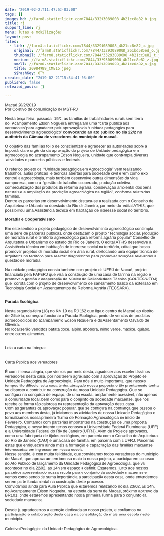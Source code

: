 ```yaml
---
date: "2019-02-21T11:47:53-03:00"
tags: []
images_hd: //farm8.staticflickr.com/7844/33293089008_4b21cc8e82_b.jpg
title: rj
support_line: rj
menu: lutas e mobilizações
layout: post
files:
  - link: //farm8.staticflickr.com/7844/33293089008_4b21cc8e82_b.jpg
    original: //farm8.staticflickr.com/7844/33293089008_261bd586ed_o.jpg
    thumbnail: //farm8.staticflickr.com/7844/33293089008_4b21cc8e82_t.jpg
    medium: //farm8.staticflickr.com/7844/33293089008_4b21cc8e82_z.jpg
    small: //farm8.staticflickr.com/7844/33293089008_4b21cc8e82_n.jpg
    title: 20984989_CME15.jpeg
    $$hashKey: 0TY
created_date: "2019-02-21T15:54:41-03:00"
published: false
releated_posts: []

---
```

<div style="font-size: small; color: rgb(34, 34, 34); font-family: Arial, Helvetica, sans-serif;">Maca&eacute; 20/2/2019<br />
Por Coletivo de comunica&ccedil;&atilde;o do MST-RJ<br />
<br />
Nesta ter&ccedil;a feira<span class="gmail_default" style="font-family: monospace, monospace;">&nbsp;</span><span class="gmail_default">passada<font face="monospace, monospace">&nbsp;</font></span>19/2, as fam&iacute;lias de trabalhadores rurais sem terra do<span class="gmail_default" style="font-family: monospace, monospace;">&nbsp;A</span>campamento&nbsp;Edson Nogueira entregaram uma &ldquo;carta p&uacute;blica aos vereadores&rdquo;para agradecer pela aprova&ccedil;&atilde;o da &ldquo;unidade pedag&oacute;gica para desenvolvimento agroecol&oacute;gico&rdquo;&nbsp;<b>convocando ao&nbsp;ato publico no dia 22/2 no audit&oacute;rio da C&acirc;mara de vereadores do munic&iacute;pio de maca&eacute;.</b><br />
<br />
O objetivo das fam&iacute;lias foi o de conscientizar e agradecer as autoridades sobre a import&acirc;ncia e urg&ecirc;ncia da aprova&ccedil;&atilde;o do projeto de Unidade pedag&oacute;gica em agroecologia no acampamento Edson Nogueira, unidade que contempla diversas &nbsp;atividades e parcerias p&uacute;blicas &nbsp;e federais.&nbsp;<br />
<br />
O referido projeto de &nbsp;&ldquo;Unidade pedag&oacute;gica em Agroecologia&rdquo; vem realizando trabalhos, aulas pr&aacute;ticas &nbsp;e te&oacute;ricas abertas para sociedade civil e tem como eixo central a agroecologia, mais tamb&eacute;m desenvolve outras dimens&otilde;es da vida camponesa, como a &nbsp;&ldquo;gest&atilde;o do trabalho cooperado, produ&ccedil;&atilde;o coletiva, comercializa&ccedil;&atilde;o dos produtos da reforma agraria, conserva&ccedil;&atilde;o ambiental dos bens naturais e a amplia&ccedil;&atilde;o da produ&ccedil;&atilde;o agroecol&oacute;gica na regi&atilde;o&rdquo;, conforme relato das fam&iacute;lias.&nbsp;<br />
Dentre as parcerias em desenvolvimento destaca-se a realizada com o Conselho de Arquitetura e Urbanismo doestado do Rio de Janeiro, por meio do &nbsp;edital ATHIS, que possibilitou uma Assist&ecirc;ncia t&eacute;cnica em habita&ccedil;&atilde;o de interesse social no territ&oacute;rio.<br />
<br />
<b>Moradia e Cooperativismo</b><br />
<br />
Em este sentido o projeto pedag&oacute;gico de desenvolvimento agroecol&oacute;gico contempla uma serie de parcerias publicas, onde destacam o projeto &ldquo;Tecnologia social, produ&ccedil;&atilde;o de moradia rural e territ&oacute;rio agroecol&oacute;gico para reforma agr&aacute;ria popular&rdquo; Conselho de Arquitetura e Urbanismo do estado do Rio de Janeiro, O edital ATHIS desenvolve a Assist&ecirc;ncia t&eacute;cnica em habita&ccedil;&atilde;o de interesse social no territ&oacute;rio, edital que busca promover projetos de moradia social em &aacute;rea rural, deslocando uma equipe t&eacute;cnica de arquitetos no territ&oacute;rio para realizar diagn&oacute;sticos para promover solu&ccedil;&otilde;es relevantes a quest&atilde;o de moradia.<br />
<br />
Na unidade pedag&oacute;gica consta tamb&eacute;m com projeto da UFRJ de Maca&eacute;, projeto financiado pela FAPERJ que visa a constru&ccedil;&atilde;o de uma casa de farinha na regi&atilde;o e promove a gest&atilde;o e coopera&ccedil;&atilde;o do N&uacute;cleo de Solidariedade T&eacute;cnica (SOLTEC/UFRJ) que &nbsp;consta com o projeto de desenvolvimento de saneamento b&aacute;sico da extens&atilde;o em Tecnologia Social em Assentamentos de Reforma Agr&aacute;ria (TECSARA).<br />
<br />
<br />
<b>Parada Ecol&oacute;gica&nbsp;</b></div>

<div style="font-size: small; color: rgb(34, 34, 34); font-family: Arial, Helvetica, sans-serif;"><br />
Nesta segunda-feira (18) no KM 19 da RJ 162 que liga o centro de Maca&eacute; ao distrito de Glic&eacute;rio, come&ccedil;o a funcionar a Parada Ecol&oacute;gica, ponto de vendas de produtos agroecol&oacute;gicos do acampamento Edson Nogueira e do Assentamento Osvaldo de Oliveira.<br />
No local ser&atilde;o vendidos batata doce, aipim, ab&oacute;bora, milho verde, maxixe, quiabo, entre outros alimentos.&nbsp;&nbsp;</div>

<p><br style="color: rgb(34, 34, 34); font-family: Arial, Helvetica, sans-serif; font-size: small;" />
<span style="color: rgb(34, 34, 34); font-family: Arial, Helvetica, sans-serif; font-size: small;">Leia a carta na Integra:</span><br style="color: rgb(34, 34, 34); font-family: Arial, Helvetica, sans-serif; font-size: small;" />
&nbsp;</p>

<p><span style="color: rgb(34, 34, 34); font-family: Arial, Helvetica, sans-serif; font-size: small;">Carta P&uacute;blica aos vereadores</span><br style="color: rgb(34, 34, 34); font-family: Arial, Helvetica, sans-serif; font-size: small;" />
<br style="color: rgb(34, 34, 34); font-family: Arial, Helvetica, sans-serif; font-size: small;" />
<span style="color: rgb(34, 34, 34); font-family: Arial, Helvetica, sans-serif; font-size: small;">&Eacute; com imensa alegria, que viemos por meio desta, agradecer aos excelent&iacute;ssimos vereadores desta casa, por nos terem agraciado com a aprova&ccedil;&atilde;o do Projeto de Unidade Pedag&oacute;gica de Agroecologia. Para n&oacute;s &eacute; muito importante, que nesses tempos t&atilde;o dif&iacute;ceis, esta casa tenha abra&ccedil;ado nossa proposta e t&atilde;o prontamente tenha se disposto a contribuir na constru&ccedil;&atilde;o da nossa Unidade Pedag&oacute;gica. Que se configura na conquista de espa&ccedil;o, de uma escola, amplamente acess&iacute;vel, n&atilde;o apenas a comunidade local, bem como para o conjunto da sociedade macaense, que nos recebe de forma t&atilde;o calorosa na representa&ccedil;&atilde;o da aprova&ccedil;&atilde;o desta casa.</span><br style="color: rgb(34, 34, 34); font-family: Arial, Helvetica, sans-serif; font-size: small;" />
<span style="color: rgb(34, 34, 34); font-family: Arial, Helvetica, sans-serif; font-size: small;">Com as garantias da aprova&ccedil;&atilde;o popular, que se configura na confian&ccedil;a que passou o povo aos membros desta, j&aacute; iniciamos as atividades de nossa Unidade Pedag&oacute;gica e formalizamos nossa primeira Turma de Forma&ccedil;&atilde;o Agroecol&oacute;gica no in&iacute;cio de Fevereiro. Contamos com parcerias importantes na constru&ccedil;&atilde;o de uma proposta Pedag&oacute;gica, e nesse intento temos conosco a Universidade Federal Fluminense (UFF) e a Universidade Federal do Rio de Janeiro (UFRJ). Al&eacute;m de Projetos aprovados, como uma fabriqueta de tijolos ecol&oacute;gicos, em parceria com o Conselho de Arquitetura do Rio de Janeiro (CAU) e uma casa de farinha, em parceria com a UFRJ. Parcerias estas que enriquecem ainda mais a forma&ccedil;&atilde;o e capacita&ccedil;&atilde;o das fam&iacute;lias macaense interessadas em ingressar em nossa escola.</span><br style="color: rgb(34, 34, 34); font-family: Arial, Helvetica, sans-serif; font-size: small;" />
<span style="color: rgb(34, 34, 34); font-family: Arial, Helvetica, sans-serif; font-size: small;">Nesse sentido, &eacute; com muita felicidade, que convidamos todos vereadores do munic&iacute;pio de Maca&eacute;, que aprovaram em imensa maioria nosso projeto, a participarem conosco do Ato P&uacute;blico de lan&ccedil;amento da Unidade Pedag&oacute;gica de Agroecologia, que vai acontecer no dia 22/02, as 14h em espa&ccedil;o a definir. Estaremos, junto aos nossos parceiros apresentando nossa escola para o conjunto da sociedade macaense e vemos como sendo de suma import&acirc;ncia a participa&ccedil;&atilde;o desta casa, onde entendemos serem parte fundamental na constru&ccedil;&atilde;o deste processo.</span><br style="color: rgb(34, 34, 34); font-family: Arial, Helvetica, sans-serif; font-size: small;" />
<span style="color: rgb(34, 34, 34); font-family: Arial, Helvetica, sans-serif; font-size: small;">Convidamos ainda para Aula P&uacute;blica que estaremos realizando no dia 23/02, as 14h, no Acampamento Edson Nogueira, na estrada da serra de Maca&eacute;, pr&oacute;ximo ao trevo da BR101, onde estaremos apresentando nossa primeira Turma para o conjunto da sociedade macaense.</span><br style="color: rgb(34, 34, 34); font-family: Arial, Helvetica, sans-serif; font-size: small;" />
<br style="color: rgb(34, 34, 34); font-family: Arial, Helvetica, sans-serif; font-size: small;" />
<span style="color: rgb(34, 34, 34); font-family: Arial, Helvetica, sans-serif; font-size: small;">Desde j&aacute; agradecemos a aten&ccedil;&atilde;o dedicada ao nosso projeto, e confiamos na participa&ccedil;&atilde;o e colabora&ccedil;&atilde;o desta casa na consolida&ccedil;&atilde;o de mais uma escola neste munic&iacute;pio.</span><br style="color: rgb(34, 34, 34); font-family: Arial, Helvetica, sans-serif; font-size: small;" />
<br style="color: rgb(34, 34, 34); font-family: Arial, Helvetica, sans-serif; font-size: small;" />
<span style="color: rgb(34, 34, 34); font-family: Arial, Helvetica, sans-serif; font-size: small;">Coletivo Pedag&oacute;gico da Unidade Pedag&oacute;gica de Agroecol&oacute;gica.</span></p>

<p>&nbsp;</p>

<p>&nbsp;</p>

<div style="color: rgb(34, 34, 34); font-family: Arial, Helvetica, sans-serif; font-size: small;">&nbsp;</div>
